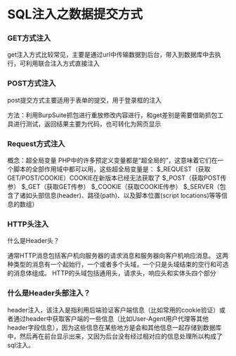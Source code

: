 # SQL注入之数据提交方式

### GET方式注入

get注入方式比较常见，主要是通过url中传输数据到后台，带入到数据库中去执行，可利用联合注入方式直接注入

### POST方式注入

post提交方式主要适用于表单的提交，用于登录框的注入

方法：利用BurpSuite抓包进行重放修改内容进行，和get差别是需要借助抓包工具进行测试，返回结果主要为代码，也可转化为网页显示

### Request方式注入

概念：超全局变量 PHP中的许多预定义变量都是“超全局的”，这意味着它们在一个脚本的全部作用域中都可以用，这些超全局变量是：
$_REQUEST（获取GET/POST/COOKIE）COOKIE在新版本已经无法获取了
$_POST（获取POST传参）
$_GET（获取GET传参）
$_COOKIE（获取COOKIE传参）
$_SERVER（包含了诸如头部信息(header)、路径(path)、以及脚本位置(script locations)等等信息的数组）

### HTTP头注入

什么是Header头？

通常HTTP消息包括客户机向服务器的请求消息和服务器向客户机响应消息。 这两种类型的消息有一个起始行，一个或者多个头域，一个只是头域结束的空行和可选的消息体组成。 HTTP的头域包括通用头，请求头，响应头和实体头四个部分

### 什么是Header头部注入？

header注入，该注入是指利用后端验证客户端信息（比如常用的cookie验证）或者通过header中获取客户端的一些信息（比如User-Agent用户代理等其他header字段信息），因为这些信息在某些地方是会和其他信息一起存储到数据库中，然后再在前台显示出来，又因为后台没有经过相对应的信息处理所以构成了sql注入。
